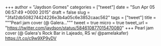 
+++
author = "Jaydson Gomes"
categories = ["tweet"]
date = "Sun Apr 05 06:57:49 +0000 2015"
draft = false
slug = "3fa12db508274424226e3b4a05c6e3852caac562"
tags = ["tweet"]
title = """Pearl jam cover (@ Galera..."""
tweet = true
micro = true
tweet_url = "https://twitter.com/jaydson/status/584610877015470080"
+++
Pearl jam cover (@ Galera's Rock Bar in Lajeado, RS w/ @pamelakafer) https://t.co/c9w9XP9yDV
